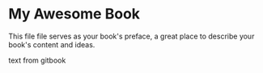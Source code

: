 # My Awesome Book

This file file serves as your book's preface, a great place to describe your book's content and ideas.



text from gitbook

